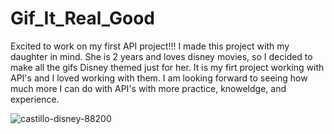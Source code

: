 # Gif_It_Real_Good
Excited to work on my first API project!!!
I made this project with my daughter in mind. She is 2 years and loves disney movies, so I decided to make all the gifs Disney themed just for her. It is my firt project working with API's and I loved working with them. I am looking forward to seeing how much more I can do with API's with more practice, knoweldge, and experience.

![castillo-disney-88200](https://user-images.githubusercontent.com/28733244/30000308-1c57448a-9035-11e7-9f51-c619ca2571ee.gif)